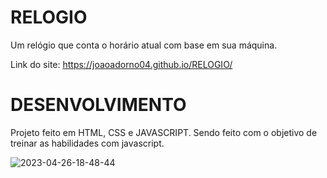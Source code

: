 # RELOGIO
Um relógio que conta o horário atual com base em sua máquina.

Link do site: https://joaoadorno04.github.io/RELOGIO/

# DESENVOLVIMENTO
Projeto feito em HTML, CSS e JAVASCRIPT. Sendo feito com o objetivo de treinar as habilidades com javascript.

![2023-04-26-18-48-44](https://user-images.githubusercontent.com/109123053/234710739-544d1e14-2a3a-475d-8e1b-2692a5107514.gif)
